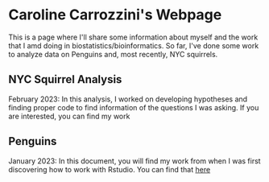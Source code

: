 # Caroline Carrozzini's Webpage

This is a page where I'll share some information about myself and the work that I amd doing in biostatistics/bioinformatics. So far, I've done some work to analyze data on Penguins and, most recently, NYC squirrels.

## NYC Squirrel Analysis 
February 2023: In this analysis, I worked on developing hypotheses and finding proper code to find information of the questions I was asking. If you are interested, you can find my work 

## Penguins
January 2023: In this document, you will find my work from when I was first discovering how to work with Rstudio. You can find that [here](https://carolinecarrozzini.github.io/BioStatisticsAnalysis/PalmerPenguinsAnalysis.html)
